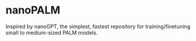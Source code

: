 # nanoPALM

Inspired by nanoGPT, the simplest, fastest repository for training/finetuning small to medium-sized PALM models.